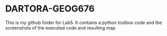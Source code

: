 # DARTORA-GEOG676

This is my github folder for Lab5. 
It contains a python toolbox code and the screenshots of the executed code and resulting map.
